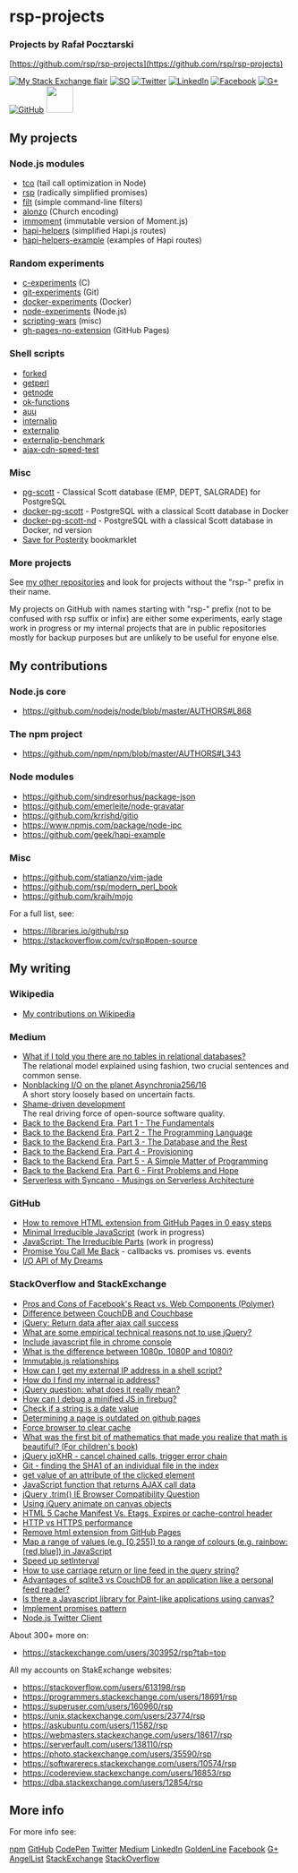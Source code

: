 rsp-projects
============

### Projects by Rafał Pocztarski

[https://github.com/rsp/rsp-projects](https://github.com/rsp/rsp-projects)

[![My Stack Exchange flair](https://stackexchange.com/users/flair/303952.png)](https://stackexchange.com/users/303952/rsp) [![SO](https://cdnjs.cloudflare.com/ajax/libs/webicons/2.0.0/webicons/webicon-stackoverflow.png)](https://stackoverflow.com/users/613198) [![Twitter](https://cdnjs.cloudflare.com/ajax/libs/webicons/2.0.0/webicons/webicon-twitter.png)](https://twitter.com/pocztarski) [![LinkedIn](https://cdnjs.cloudflare.com/ajax/libs/webicons/2.0.0/webicons/webicon-linkedin.png)](https://www.linkedin.com/in/pocztarski) [![Facebook](https://cdnjs.cloudflare.com/ajax/libs/webicons/2.0.0/webicons/webicon-facebook.png)](https://www.facebook.com/pocztarski) [![G+](https://cdnjs.cloudflare.com/ajax/libs/webicons/2.0.0/webicons/webicon-googleplus.png)](https://plus.google.com/106457556668508404492/about) [![GitHub](https://cdnjs.cloudflare.com/ajax/libs/webicons/2.0.0/webicons/webicon-github.png)](https://github.com/rsp) [<img src="https://www.npmjs.com/static/images/touch-icons/apple-touch-icon-180x180.png" width="48" height="48"> ](https://www.npmjs.com/~rsp)

My projects
-----------

### Node.js modules

* [tco](https://github.com/rsp/node-tco) (tail call optimization in Node)
* [rsp](https://github.com/rsp/node-rsp) (radically simplified promises)
* [filt](https://github.com/rsp/node-filt) (simple command-line filters)
* [alonzo](https://github.com/rsp/node-alonzo) (Church encoding)
* [immoment](https://github.com/rsp/node-immoment) (immutable version of Moment.js)
* [hapi-helpers](https://github.com/rsp/node-hapi-helpers) (simplified Hapi.js routes)
* [hapi-helpers-example](https://github.com/rsp/hapi-helpers-example) (examples of Hapi routes)

### Random experiments

* [c-experiments](https://github.com/rsp/c-experiments) (C)
* [git-experiments](https://github.com/rsp/git-experiments) (Git)
* [docker-experiments](https://github.com/rsp/docker-experiments) (Docker)
* [node-experiments](https://github.com/rsp/node-experiments) (Node.js)
* [scripting-wars](https://github.com/rsp/scripting-wars) (misc)
* [gh-pages-no-extension](https://github.com/rsp/gh-pages-no-extension) (GitHub Pages)

### Shell scripts

* [forked](https://github.com/rsp/forked)
* [getperl](https://github.com/rsp/getperl)
* [getnode](https://github.com/rsp/getnode)
* [ok-functions](https://github.com/rsp/scripts/blob/master/ok-functions.md)
* [auu](https://github.com/rsp/scripts/blob/master/auu.md)
* [internalip](https://github.com/rsp/scripts/blob/master/internalip.md)
* [externalip](https://github.com/rsp/scripts/blob/master/externalip.md)
* [externalip-benchmark](https://github.com/rsp/scripts/blob/master/externalip-benchmark.md)
* [ajax-cdn-speed-test](https://github.com/rsp/ajax-cdn-speed-test)

### Misc

* [pg-scott](https://github.com/rsp/pg-scott) - Classical Scott database (EMP, DEPT, SALGRADE) for PostgreSQL
* [docker-pg-scott](https://github.com/rsp/docker-pg-scott) - PostgreSQL with a classical Scott database in Docker
* [docker-pg-scott-nd](https://github.com/rsp/docker-pg-scott-nd) - PostgreSQL with a classical Scott database in Docker, nd version
* [Save for Posterity](https://rsp.github.io/save-for-posterity/) bookmarklet

### More projects

See [my other repositories](https://github.com/rsp?tab=repositories)
and look for projects without the "rsp-" prefix in their name.

My projects on GitHub with names starting with "rsp-" prefix
(not to be confused with rsp suffix or infix)
are either some experiments, early stage work in progress or
my internal projects that are in public repositories mostly
for backup purposes but are unlikely to be useful for enyone else.

My contributions
----------------

### Node.js core

* https://github.com/nodejs/node/blob/master/AUTHORS#L868

### The npm project

* https://github.com/npm/npm/blob/master/AUTHORS#L343

### Node modules

* https://github.com/sindresorhus/package-json
* https://github.com/emerleite/node-gravatar
* https://github.com/krrishd/gitio
* https://www.npmjs.com/package/node-ipc
* https://github.com/geek/hapi-example

### Misc

* https://github.com/statianzo/vim-jade
* https://github.com/rsp/modern_perl_book
* https://github.com/kraih/mojo

For a full list, see:

* https://libraries.io/github/rsp
* https://stackoverflow.com/cv/rsp#open-source

My writing
----------

### Wikipedia

* [My contributions on Wikipedia](https://en.wikipedia.org/w/index.php?title=Special:Contributions/rfl&offset=&limit=500&target=Rfl)

### Medium

* [What if I told you there are no tables in relational databases?](https://medium.com/@pocztarski/what-if-i-told-you-there-are-no-tables-in-relational-databases-13d31a2f9677)<br/>The relational model explained using fashion, two crucial sentences and common sense.
* [Nonblacking I/O on the planet Asynchronia256/16](https://medium.com/@pocztarski/nonblacking-i-o-on-the-planet-asyncronia256-16-94df0af04ddc)<br/>A short story loosely based on uncertain facts.
* [Shame-driven development](https://medium.com/@pocztarski/shame-driven-development-4545fae46fd)<br/>The real driving force of open-source software quality.
* [Back to the Backend Era, Part 1 - The Fundamentals](https://medium.com/serverless-with-syncano/back-to-the-backend-era-96c49b7ee928)
* [Back to the Backend Era, Part 2 - The Programming Language](https://medium.com/serverless-with-syncano/back-to-the-backend-era-part-2-5b23464a259f)
* [Back to the Backend Era, Part 3 - The Database and the Rest](https://medium.com/serverless-with-syncano/back-to-the-backend-era-part-3-7363af96b201)
* [Back to the Backend Era, Part 4 - Provisioning](https://medium.com/serverless-with-syncano/back-to-the-backend-era-part-4-e948a6fc8bd3)
* [Back to the Backend Era, Part 5 - A Simple Matter of Programming](https://medium.com/serverless-with-syncano/back-to-the-backend-era-part-5-f2c52479a532)
* [Back to the Backend Era, Part 6 - First Problems and Hope](https://medium.com/serverless-with-syncano/back-to-the-backend-era-part-6-11f290e59587)
* [Serverless with Syncano - Musings on Serverless Architecture](https://medium.com/serverless-with-syncano)

### GitHub

* [How to remove HTML extension from GitHub Pages in 0 easy steps](https://rsp.github.io/gh-pages-no-extension/)
* [Minimal Irreducible JavaScript](https://github.com/rsp/node-mijs) (work in progress)
* [JavaScript: The Irreducible Parts](https://github.com/rsp/jstip) (work in progress)
* [Promise You Call Me Back](https://gist.github.com/rsp/80f9f72acf95e8d53da7) - callbacks vs. promises vs. events
* [I/O API of My Dreams](https://gist.github.com/rsp/008fc3d761ccb16086d0)


### StackOverflow and StackExchange

* [Pros and Cons of Facebook's React vs. Web Components (Polymer)](https://programmers.stackexchange.com/questions/225400/pros-and-cons-of-facebooks-react-vs-web-components-polymer/237762#237762)
* [Difference between CouchDB and Couchbase](https://stackoverflow.com/questions/5578608/difference-between-couchdb-and-couchbase/15184612#15184612)
* [jQuery: Return data after ajax call success](https://stackoverflow.com/questions/5316697/jquery-return-data-after-ajax-call-success/5316805#5316805)
* [What are some empirical technical reasons not to use jQuery?](https://stackoverflow.com/questions/5099949/what-are-some-empirical-technical-reasons-not-to-use-jquery/5100169#5100169)
* [Include javascript file in chrome console](https://stackoverflow.com/questions/5282228/include-javascript-file-in-chrome-console/5282271#5282271)
* [What is the difference between 1080p, 1080P and 1080i?](https://superuser.com/questions/409552/what-is-the-difference-between-1080p-1080p-and-1080i/493220#493220)
* [Immutable.js relationships](https://stackoverflow.com/questions/27446960/immutable-js-relationships/27473984#27473984)
* [How can I get my external IP address in a shell script?](https://unix.stackexchange.com/questions/22615/how-can-i-get-my-external-ip-address-in-a-shell-script/194136#194136)
* [How do I find my internal ip address?](https://askubuntu.com/questions/430853/how-do-i-find-my-internal-ip-address/604691#604691)
* [jQuery question: what does it really mean?](https://stackoverflow.com/questions/5305634/jquery-question-what-does-it-really-mean/5305786#5305786)
* [How can I debug a minified JS in firebug?](https://stackoverflow.com/questions/5386826/how-can-i-debug-a-minified-js-in-firebug/5386971#5386971)
* [Check if a string is a date value](https://stackoverflow.com/questions/7445328/check-if-a-string-is-a-date-value/30870755#30870755)
* [Determining a page is outdated on github pages](https://stackoverflow.com/questions/12556593/determining-a-page-is-outdated-on-github-pages/13106972#13106972)
* [Force browser to clear cache](https://stackoverflow.com/questions/1922910/force-browser-to-clear-cache/13107058#13107058)
* [What was the first bit of mathematics that made you realize that math is beautiful? (For children's book)](https://math.stackexchange.com/questions/323334/what-was-the-first-bit-of-mathematics-that-made-you-realize-that-math-is-beautif/323530#323530)
* [jQuery jqXHR - cancel chained calls, trigger error chain](https://stackoverflow.com/questions/5111695/jquery-jqxhr-cancel-chained-calls-trigger-error-chain/5112734#5112734)
* [Git - finding the SHA1 of an individual file in the index](https://stackoverflow.com/questions/460297/git-finding-the-sha1-of-an-individual-file-in-the-index/24283352#24283352)
* [get value of an attribute of the clicked element](https://stackoverflow.com/questions/5205411/get-value-of-an-attribute-of-the-clicked-element/5205424#5205424)
* [JavaScript function that returns AJAX call data](https://stackoverflow.com/questions/5150571/javascript-function-that-returns-ajax-call-data/5150650#5150650)
* [jQuery .trim() IE Browser Compatibility Question](https://stackoverflow.com/questions/5276653/jquery-trim-ie-browser-compatibility-question/5276672#5276672)
* [Using jQuery animate on canvas objects](https://stackoverflow.com/questions/5333156/using-jquery-animate-on-canvas-objects/5333224#5333224)
* [HTML 5 Cache Manifest Vs. Etags, Expires or cache-control header](https://stackoverflow.com/questions/3956455/html-5-cache-manifest-vs-etags-expires-or-cache-control-header/13117556#13117556)
* [HTTP vs HTTPS performance](https://stackoverflow.com/questions/149274/http-vs-https-performance/27241472#27241472)
* [Remove html extension from GitHub Pages](https://stackoverflow.com/questions/21244910/remove-html-extension-from-github-pages/29200325#29200325)
* [Map a range of values (e.g. [0,255]) to a range of colours (e.g. rainbow: [red,blue]) in JavaScript](https://stackoverflow.com/questions/5137831/map-a-range-of-values-e-g-0-255-to-a-range-of-colours-e-g-rainbow-red-b/5137885#5137885)
* [Speed up setInterval](https://stackoverflow.com/questions/5298999/speed-up-setinterval/5299242#5299242)
* [How to use carriage return or line feed in the query string?](https://stackoverflow.com/questions/5065912/how-to-use-carriage-return-or-line-feed-in-the-query-string/5066032#5066032)
* [Advantages of sqlite3 vs CouchDB for an application like a personal feed reader?](https://stackoverflow.com/questions/5034294/advantages-of-sqlite3-vs-couchdb-for-an-application-like-a-personal-feed-reader/5035550#5035550)
* [Is there a Javascript library for Paint-like applications using canvas?](https://stackoverflow.com/questions/7134238/is-there-a-javascript-library-for-paint-like-applications-using-canvas/14524118#14524118)
* [Implement promises pattern](https://stackoverflow.com/questions/15245867/implement-promises-pattern/15246695#15246695)
* [Node.js Twitter Client](https://stackoverflow.com/questions/6377844/node-js-twitter-client/25006995#25006995)

About 300+ more on:

* https://stackexchange.com/users/303952/rsp?tab=top

All my accounts on StakExchange websites:

* https://stackoverflow.com/users/613198/rsp
* https://programmers.stackexchange.com/users/18691/rsp
* https://superuser.com/users/160960/rsp
* https://unix.stackexchange.com/users/23774/rsp
* https://askubuntu.com/users/11582/rsp
* https://webmasters.stackexchange.com/users/18617/rsp
* https://serverfault.com/users/138110/rsp
* https://photo.stackexchange.com/users/35590/rsp
* https://softwarerecs.stackexchange.com/users/10574/rsp
* https://codereview.stackexchange.com/users/16853/rsp
* https://dba.stackexchange.com/users/12854/rsp

More info
---------

For more info see:

[npm](https://www.npmjs.com/~rsp)
[GitHub](https://github.com/rsp)
[CodePen](https://codepen.io/rsp/)
[Twitter](https://twitter.com/pocztarski)
[Medium](https://medium.com/@pocztarski)
[LinkedIn](https://www.linkedin.com/in/pocztarski)
[GoldenLine](https://www.goldenline.pl/rafal-pocztarski/)
[Facebook](https://www.facebook.com/pocztarski)
[G+](https://plus.google.com/106457556668508404492)
[AngelList](https://angel.co/pocztarski)
[StackExchange](https://stackexchange.com/users/303952/rsp)
[StackOverflow](https://stackoverflow.com/users/613198/rsp)
